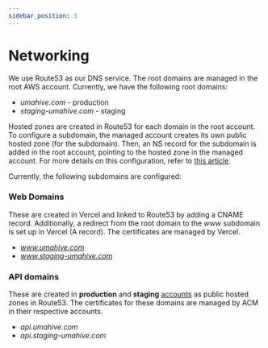 ```yaml
---
sidebar_position: 3
---
```


# Networking

We use Route53 as our DNS service. The root domains are managed in the root AWS account. Currently, we have the
following root domains:

- _umahive.com_ - production
- _staging-umahive.com_ - staging

Hosted zones are created in Route53 for each domain in the root account. To configure a subdomain, the managed account
creates its own public hosted zone (for the subdomain). Then, an NS record for the subdomain is added in the root
account, pointing to the hosted zone in the managed account. For more details on this configuration, refer to
[this article](https://medium.com/@sapna.mandhare/cross-account-subdomain-delegation-with-amazon-route-53-209159df08b2).

Currently, the following subdomains are configured:

### Web Domains

These are created in Vercel and linked to Route53 by adding a CNAME record. Additionally, a redirect
from the root domain to the _www_ subdomain is set up in Vercel (A record). The certificates are managed by Vercel.

- _www.umahive.com_
- _www.staging-umahive.com_

### API domains

These are created in **production** and **staging** [accounts](./organization#accounts) as public hosted zones in
Route53. The certificates for these domains are managed by ACM in their respective accounts.

- _api.umahive.com_
- _api.staging-umahive.com_
